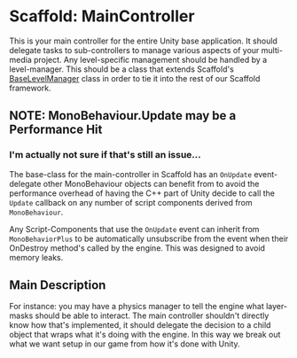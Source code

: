 # Scaffold: MainController #

This is your main controller for the entire Unity base application. It should delegate tasks to sub-controllers to manage various aspects of your multi-media project. Any level-specific management should be handled by a level-manager. This should be a class that extends Scaffold's [BaseLevelManager](/level_controllers.md)  class in order to tie it into the rest of our Scaffold framework. 

## NOTE: MonoBehaviour.Update may be a Performance Hit ##
### I'm actually not sure if that's still an issue...
The base-class for the main-controller in Scaffold has an `OnUpdate` event-delegate other MonoBehaviour objects can benefit from to avoid the performance overhead of having the C++ part of Unity decide to call the `Update` callback on any number of script components derived from `MonoBehaviour`. 

Any Script-Components that use the `OnUpdate` event can inherit from `MonoBehaviorPlus` to be automatically unsubscribe from the event when their OnDestroy method's called by the engine. This was designed to avoid memory leaks. 

## Main Description ##
For instance: you may have a physics manager to tell the engine what layer-masks should be able to interact. The main controller shouldn't directly know how that's implemented, it should delegate the decision to a child object that wraps what it's doing with the engine. In this way we break out what we want setup in our game from how it's done with Unity. 
